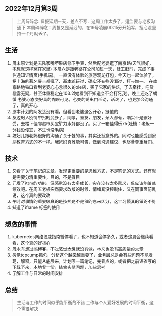 ## 2022年12月第3周

> 上周碎碎念: 周报延期一天，差点不写，这周工作太多了，适当要与老板沟通下
> 本周碎碎念：周报又是延迟的，在19号凌晨00:15分开始写，担心没坚持一个月就丢了。


## 生活
1. 周末原计划是去陆家嘴苹果店修下手表，然后配老婆逛了南京路(天气很好，不想就这样窝在家里)
本周六是跟老婆在公司加班一天，赶工赶时，完成了事件通知详情页(手机端)。
一直没有体验的旅游观光打包，今天也一起体验了，把上海的著名景点都逛了，基本都玩过，确实还有些没看过，打卡加一。
在南京路地铁口看到老婆心心念很久的ole店，买了它家的烘焙，了去牵挂，吃货暴露无疑，甚至体重稳定在103.2(她看到不知道会不会打死我)，晚上还吃了螃蟹
老婆心态变好真的肉眼可见，也变的爱出门活动，活泼了，也更加会沟通了，真的开心
2. 原本计划的阿发达没有看，但看到老婆这么开心，挺值的
3. 身边的人疫情中招的变多了，同事，室友，朋友，亲人都有，确实不是很好受，去楼下佳邻超市买宝矿力水特都没了。买了一箱佳得乐75(吐槽：老板一分钱没便宜，不过也没毛病)
4. 媳妇儿跟老妈很好的沟通了关于娃的事，其实还挺意外的。同时也能感受到家庭教育方式的不一样。我爸妈真难能可贵，做到沟通建议，也尽量尊重我们。

## 技术
1. 又看了关于笔记的文章，发现更重要的是思维方式，不是笔记的方式。还有就是需要分清重要性，目的，不是盲目
2. 开发了itsm的功能，但感觉没有太多成长，实在没有太多意义，但应该能给些绩效吧。在周五老板突然要求改版的时候，情绪真没控制住，又在同事面前乱说，这个真的要改改
3. 平时对事情的重要级真的是按照是不是催的急来区分，这个习惯真的做的不好
4. 知道了iframe 标签的使用

## 想做的事情
1. kubernetes网络权威指南暂停看了，也不知道会停多久，或者这周会继续看看，这个真的好担心
2. 周末有想过搞博客，不过感觉太累就没有做，本来也没有高质量的文章
3. 感觉tcpdump抓包，分析这个越来越重要了，业务层总是会有些问题不能发现，解释，只能从底层来。计划写一篇笔记，完善点的，或者把之前语雀写的下载下来，本地留一份，结合实际问题，加些思考
4. 了解工作与日常的时间安排

## 总结
> 生活与工作的时间似乎能平衡的不错
> 工作与个人爱好发展的时间平衡，这个需要解决
